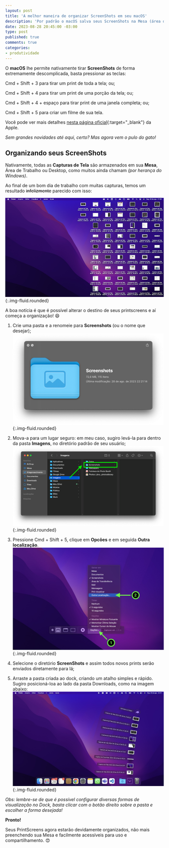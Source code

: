 ```yaml
---
layout: post
title: 'A melhor maneira de organizar ScreenShots em seu macOS'
description: 'Por padrão o macOS salva seus ScreenShots na Mesa (área de Trabalho) e isso pode causar uma bagunça em seu computador ao final do dia! A boa notícia é que é facilmente possível mudar essa situação!'
date: 2023-08-28 20:45:00 -03:00
type: post
published: true
comments: true
categories:
- produtividade
---
```


O **macOS** lhe permite nativamente tirar **ScreenShots** de forma extremamente descomplicada, basta pressionar as teclas:

<span class="badge bg-secondary">Cmd</span> + <span class="badge bg-secondary">Shift</span> + <span class="badge bg-secondary">3</span> para tirar um print de toda a tela; ou;

<span class="badge bg-secondary">Cmd</span> + <span class="badge bg-secondary">Shift</span> + <span class="badge bg-secondary">4</span> para tirar um print de uma porção da tela; ou;

<span class="badge bg-secondary">Cmd</span> + <span class="badge bg-secondary">Shift</span> + <span class="badge bg-secondary">4</span> + <span class="badge bg-secondary">espaço</span> para tirar print de uma janela completa; ou;

<span class="badge bg-secondary">Cmd</span> + <span class="badge bg-secondary">Shift</span> + <span class="badge bg-secondary">5</span> para criar um filme de sua tela.

Você pode ver mais detalhes [nesta página oficial](https://support.apple.com/pt-br/HT201361#:~:text=Mantenha%20pressionadas%20as%20teclas%20Shift%20%2B%20Command%20%2B%204.,barra%20de%20espa%C3%A7o%20enquanto%20arrasta.){:target="_blank"} da Apple.

*Sem grandes novidades até aqui, certo? Mas agora vem o pulo do gato!*

## Organizando seus ScreenShots

Nativamente, todas as **Capturas de Tela** são armazenados em sua **Mesa**, Área de Trabalho ou Desktop, como muitos ainda chamam *(por herança do Windows)*.

Ao final de um bom dia de trabalho com muitas capturas, temos um resultado ~~infelizmente~~ parecido com isso:

![PrintScreen da Mesa de um MacOS com mais de metade da tela tomada por arquivos resultantes de printscreens feitos ao longo de um dia](../../assets/imgs/macos-printscreen/macos-printscreens-mesa.jpg){:.img-fluid.rounded}

A boa notícia é que é possível alterar o destino de seus printscreens e aí começa a organização! 😄

1. Crie uma pasta e a renomeie para **Screenshots** (ou o nome que desejar);
![Print de tela mostrando um ícone de diretório em azul e abaixo o título da pasta escrito ScreenShots](../../assets/imgs/macos-printscreen/diretorio-screenshots.png){:.img-fluid.rounded}

2. Mova-a para um lugar seguro: em meu caso, sugiro levá-la para dentro da pasta **Imagens**, no diretório padrão de seu usuário;
![Print de tela mostrando o finder do macOS, percorrendo o caminho: usuário, imagens e então o diretório chamado Screenshots](../../assets/imgs/macos-printscreen/localizacao-diretorio-screenshots.png){:.img-fluid.rounded}

3. Pressione <span class="badge bg-secondary">Cmd</span> + <span class="badge bg-secondary">Shift</span> + <span class="badge bg-secondary">5</span>, clique em **Opcões** e em seguida **Outra localização**.
![Print de tela mostrando o finder do macOS, percorrendo o caminho: usuário, imagens e então o diretório chamado Screenshots](../../assets/imgs/macos-printscreen/opcoes-outra_localizacao.jpg){:.img-fluid.rounded}

4. Selecione o diretório **ScreenShots** e assim todos novos prints serão enviados diretamente para lá;

5. Arraste a pasta criada ao dock, criando um atalho simples e rápido. Sugiro posicioná-loa ao lado da pasta Downloads, como na imagem abaixo:
![Print de tela mostrando o finder do macOS, percorrendo o caminho: usuário, imagens e então o diretório chamado Screenshots](../../assets/imgs/macos-printscreen/dock-screenshots-folder.jpg){:.img-fluid.rounded}

_Obs: lembre-se de que é possível configurar diversas formas de visualização no Dock, basta clicar com o botão direito sobre a pasta e escolher a forma desejada!_

**Pronto!**

Seus PrintScreens agora estarão devidamente organizados, não mais preenchendo sua Mesa e facilmente acessíveis para uso e compartilhamento. 😍
